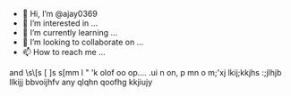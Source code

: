 - 👋 Hi, I’m @ajay0369
- 👀 I’m interested in ...
- 🌱 I’m currently learning ...
- 💞️ I’m looking to collaborate on ...
- 📫 How to reach me ...

<!---
ajay0369/ajay0369 is a ✨ special ✨ repository because its `README.md` (this file) appears on your GitHub profile.
You can click the Preview link to take a look at your changes.
--->
and \\s\\[s [ ]s s[mm  l   " 'k olof oo  op....  .ui n  on, p mn o m;'xj lkij;kkjhs :;jlhjb   llkijj bbvoijhfv  any qlqhn qoofhg kkjiujy
